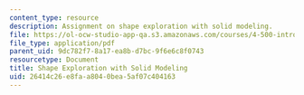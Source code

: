 ```yaml
---
content_type: resource
description: Assignment on shape exploration with solid modeling.
file: https://ol-ocw-studio-app-qa.s3.amazonaws.com/courses/4-500-introduction-to-design-computing-fall-2008/26414c26e8faa8040bea5af07c404163_assn2.pdf
file_type: application/pdf
parent_uid: 9dc782f7-8a17-ea8b-d7bc-9f6e6c8f0743
resourcetype: Document
title: Shape Exploration with Solid Modeling
uid: 26414c26-e8fa-a804-0bea-5af07c404163
---
```

